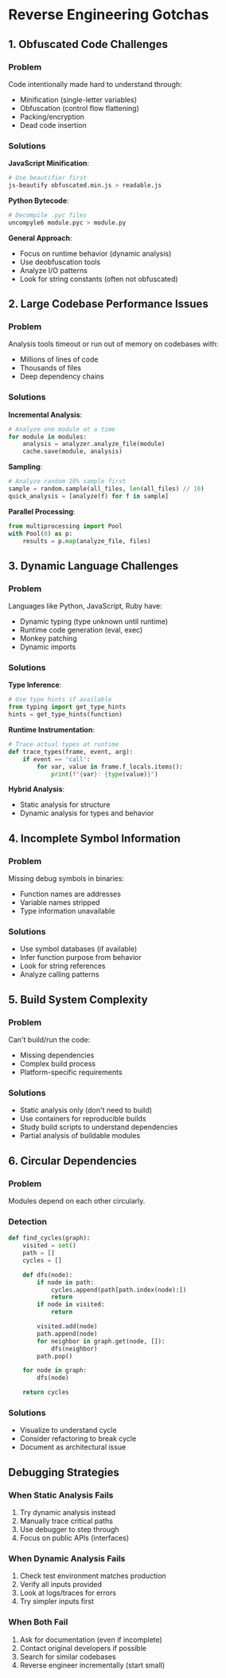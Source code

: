 # Reverse Engineering Gotchas

## 1. Obfuscated Code Challenges

### Problem
Code intentionally made hard to understand through:
- Minification (single-letter variables)
- Obfuscation (control flow flattening)
- Packing/encryption
- Dead code insertion

### Solutions

**JavaScript Minification**:
```bash
# Use beautifier first
js-beautify obfuscated.min.js > readable.js
```

**Python Bytecode**:
```bash
# Decompile .pyc files
uncompyle6 module.pyc > module.py
```

**General Approach**:
- Focus on runtime behavior (dynamic analysis)
- Use deobfuscation tools
- Analyze I/O patterns
- Look for string constants (often not obfuscated)

## 2. Large Codebase Performance Issues

### Problem
Analysis tools timeout or run out of memory on codebases with:
- Millions of lines of code
- Thousands of files
- Deep dependency chains

### Solutions

**Incremental Analysis**:
```python
# Analyze one module at a time
for module in modules:
    analysis = analyzer.analyze_file(module)
    cache.save(module, analysis)
```

**Sampling**:
```python
# Analyze random 10% sample first
sample = random.sample(all_files, len(all_files) // 10)
quick_analysis = [analyze(f) for f in sample]
```

**Parallel Processing**:
```python
from multiprocessing import Pool
with Pool(8) as p:
    results = p.map(analyze_file, files)
```

## 3. Dynamic Language Challenges

### Problem
Languages like Python, JavaScript, Ruby have:
- Dynamic typing (type unknown until runtime)
- Runtime code generation (eval, exec)
- Monkey patching
- Dynamic imports

### Solutions

**Type Inference**:
```python
# Use type hints if available
from typing import get_type_hints
hints = get_type_hints(function)
```

**Runtime Instrumentation**:
```python
# Trace actual types at runtime
def trace_types(frame, event, arg):
    if event == 'call':
        for var, value in frame.f_locals.items():
            print(f"{var}: {type(value)}")
```

**Hybrid Analysis**:
- Static analysis for structure
- Dynamic analysis for types and behavior

## 4. Incomplete Symbol Information

### Problem
Missing debug symbols in binaries:
- Function names are addresses
- Variable names stripped
- Type information unavailable

### Solutions
- Use symbol databases (if available)
- Infer function purpose from behavior
- Look for string references
- Analyze calling patterns

## 5. Build System Complexity

### Problem
Can't build/run the code:
- Missing dependencies
- Complex build process
- Platform-specific requirements

### Solutions
- Static analysis only (don't need to build)
- Use containers for reproducible builds
- Study build scripts to understand dependencies
- Partial analysis of buildable modules

## 6. Circular Dependencies

### Problem
Modules depend on each other circularly.

### Detection
```python
def find_cycles(graph):
    visited = set()
    path = []
    cycles = []

    def dfs(node):
        if node in path:
            cycles.append(path[path.index(node):])
            return
        if node in visited:
            return

        visited.add(node)
        path.append(node)
        for neighbor in graph.get(node, []):
            dfs(neighbor)
        path.pop()

    for node in graph:
        dfs(node)

    return cycles
```

### Solutions
- Visualize to understand cycle
- Consider refactoring to break cycle
- Document as architectural issue

## Debugging Strategies

### When Static Analysis Fails
1. Try dynamic analysis instead
2. Manually trace critical paths
3. Use debugger to step through
4. Focus on public APIs (interfaces)

### When Dynamic Analysis Fails
1. Check test environment matches production
2. Verify all inputs provided
3. Look at logs/traces for errors
4. Try simpler inputs first

### When Both Fail
1. Ask for documentation (even if incomplete)
2. Contact original developers if possible
3. Search for similar codebases
4. Reverse engineer incrementally (start small)
